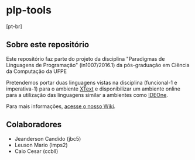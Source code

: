 # plp-tools

[pt-br]

## Sobre este repositório

Este repositório faz parte do projeto da disciplina
"Paradigmas de Linguagens de Programação" (in1007/2016.1) da
pós-graduação em Ciência da Computação da UFPE

Pretendemos portar duas linguagens vistas na disciplina
(funcional-1 e imperativa-1) para o ambiente [XText](https://eclipse.org/Xtext/) e
disponibilizar um ambiente online para a utilização das
linguagens similar a ambientes como [IDEOne](http://ideone.com/).

Para mais informações, [acesse o nosso Wiki]().

## Colaboradores

* Jeanderson Candido (jbc5)
* Leuson Mario (lmps2)
* Caio Cesar (ccbll)
